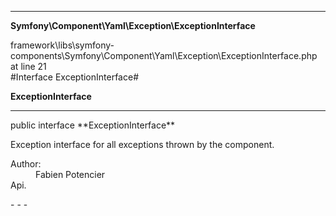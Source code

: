 - - -

**Symfony\Component\Yaml\Exception\ExceptionInterface**
<div class="location">framework\libs\symfony-components\Symfony\Component\Yaml\Exception\ExceptionInterface.php at line 21</div>
#Interface ExceptionInterface#

**ExceptionInterface**


- - -

<p class="signature">public  interface **ExceptionInterface**</p>

<div class="comment" id="overview_description"><p>Exception interface for all exceptions thrown by the component.</p></div>

<dl>
<dt>Author:</dt>
<dd>Fabien Potencier <fabien@symfony.com></dd>
<dt>Api.</dt>
</dl>
- - -

